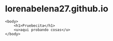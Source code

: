 # lorenabelena27.github.io

<html>
	<head><title>prueba</title></head>

	<body>
		<h1>Pruebecita</h1>
		<u>aqui probando cosas</u>
	</body>
</html>
